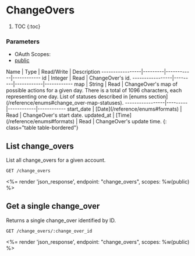 # ChangeOvers

1. TOC
{:toc}

### Parameters
<ul class="nav nav-pills" role="tablist">
  <li class="disabled"><a>OAuth Scopes:</a></li>
  <li class="active"><a href="#public" role="tab" data-toggle="pill">public</a></li>
</ul>
<div class="tab-content" markdown="1">
  <div class="tab-pane active" id="public" markdown="1">
Name             | Type    | Read/Write | Description
-----------------|---------|------------|------------
id               | Integer | Read       | ChangeOver's id.
-----------------|---------|------------|------------
map              | String  | Read       | ChangeOver's map of possible actions for a given day. There is a total of 1096 characters, each representing one day. List of statuses described in [enums section](/reference/enums#change_over-map-statuses).
-----------------|---------|------------|------------
start_date       | [Date](/reference/enums#formats) | Read       | ChangeOver's start date.
updated_at       | [Time](/reference/enums#formats) | Read       | ChangeOver's update time.
{: class="table table-bordered"}
  </div>
</div>

## List change_overs

List all change_overs for a given account.

~~~
GET /change_overs
~~~

<%= render 'json_response', endpoint: "change_overs", scopes: %w(public) %>

## Get a single change_over

Returns a single change_over identified by ID.

~~~
GET /change_overs/:change_over_id
~~~

<%= render 'json_response', endpoint: "change_overs", scopes: %w(public) %>
